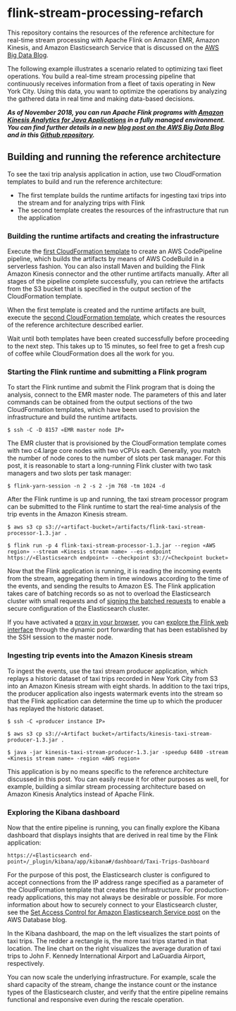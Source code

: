 # flink-stream-processing-refarch

This repository contains the resources of the reference architecture for real-time stream processing with Apache Flink on Amazon EMR, Amazon Kinesis, and Amazon Elasticsearch Service that is discussed on the [AWS Big Data Blog](https://aws.amazon.com/blogs/big-data/build-a-real-time-stream-processing-pipeline-with-apache-flink-on-aws/).

The following example illustrates a scenario related to optimizing taxi fleet operations. You build a real-time stream processing pipeline that continuously receives information from a fleet of taxis operating in New York City. Using this data, you want to optimize the operations by analyzing the gathered data in real time and making data-based decisions.

***As of November 2018, you can run Apache Flink programs with [Amazon Kinesis Analytics for Java Applications](https://aws.amazon.com/kinesis/data-analytics/) in a fully managed environment. You can find further details in a new [blog post on the AWS Big Data Blog](https://aws.amazon.com/blogs/big-data/build-and-run-streaming-applications-with-apache-flink-and-amazon-kinesis-data-analytics-for-java-applications/) and in this [Github repository](https://github.com/aws-samples/amazon-kinesis-analytics-taxi-consumer).***

## Building and running the reference architecture

To see the taxi trip analysis application in action, use two CloudFormation templates to build and run the reference architecture:

  -  The first template builds the runtime artifacts for ingesting taxi trips into the stream and for analyzing trips with Flink
  -  The second template creates the resources of the infrastructure that run the application

### Building the runtime artifacts and creating the infrastructure

Execute the [first CloudFormation template](cfn-templates/flink-refarch-build-artifacts.yml) to create an AWS CodePipeline pipeline, which builds the artifacts by means of AWS CodeBuild in a serverless fashion. You can also install Maven and building the Flink Amazon Kinesis connector and the other runtime artifacts manually. After all stages of the pipeline complete successfully, you can retrieve the artifacts from the S3 bucket that is specified in the output section of the CloudFormation template.

When the first template is created and the runtime artifacts are built, execute the [second CloudFormation template](cfn-templates/flink-refarch-infrastructure.yml), which creates the resources of the reference architecture described earlier.

Wait until both templates have been created successfully before proceeding to the next step. This takes up to 15 minutes, so feel free to get a fresh cup of coffee while CloudFormation does all the work for you.

### Starting the Flink runtime and submitting a Flink program

To start the Flink runtime and submit the Flink program that is doing the analysis, connect to the EMR master node. The parameters of this and later commands can be obtained from the output sections of the two CloudFormation templates, which have been used to provision the infrastructure and build the runtime artifacts.

```
$ ssh -C -D 8157 «EMR master node IP»
```

The EMR cluster that is provisioned by the CloudFormation template comes with two c4.large core nodes with two vCPUs each. Generally, you match the number of node cores to the number of slots per task manager. For this post, it is reasonable to start a long-running Flink cluster with two task managers and two slots per task manager:

```
$ flink-yarn-session -n 2 -s 2 -jm 768 -tm 1024 -d
```

After the Flink runtime is up and running, the taxi stream processor program can be submitted to the Flink runtime to start the real-time analysis of the trip events in the Amazon Kinesis stream.

```
$ aws s3 cp s3://«artifact-bucket»/artifacts/flink-taxi-stream-processor-1.3.jar .

$ flink run -p 4 flink-taxi-stream-processor-1.3.jar --region «AWS region» --stream «Kinesis stream name» --es-endpoint https://«Elasticsearch endpoint» --checkpoint s3://«Checkpoint bucket»
```

Now that the Flink application is running, it is reading the incoming events from the stream, aggregating them in time windows according to the time of the events, and sending the results to Amazon ES. The Flink application takes care of batching records so as not to overload the Elasticsearch cluster with small requests and of [signing the batched requests](https://aws.amazon.com/blogs/database/set-access-control-for-amazon-elasticsearch-service/) to enable a secure configuration of the Elasticsearch cluster.

If you have activated a [proxy in your browser](https://docs.aws.amazon.com/emr/latest/ManagementGuide/emr-connect-master-node-proxy.html), you can [explore the Flink web interface](http://docs.aws.amazon.com/emr/latest/ReleaseGuide/emr-flink.html#w1ab1c48c37) through the dynamic port forwarding that has been established by the SSH session to the master node.

### Ingesting trip events into the Amazon Kinesis stream

To ingest the events, use the taxi stream producer application, which replays a historic dataset of taxi trips recorded in New York City from S3 into an Amazon Kinesis stream with eight shards. In addition to the taxi trips, the producer application also ingests watermark events into the stream so that the Flink application can determine the time up to which the producer has replayed the historic dataset.

```
$ ssh -C «producer instance IP»

$ aws s3 cp s3://«Artifact bucket»/artifacts/kinesis-taxi-stream-producer-1.3.jar .

$ java -jar kinesis-taxi-stream-producer-1.3.jar -speedup 6480 -stream «Kinesis stream name» -region «AWS region»
```

This application is by no means specific to the reference architecture discussed in this post. You can easily reuse it for other purposes as well, for example, building a similar stream processing architecture based on Amazon Kinesis Analytics instead of Apache Flink.

### Exploring the Kibana dashboard

Now that the entire pipeline is running, you can finally explore the Kibana dashboard that displays insights that are derived in real time by the Flink application:

```
https://«Elasticsearch end-point»/_plugin/kibana/app/kibana#/dashboard/Taxi-Trips-Dashboard
```

For the purpose of this post, the Elasticsearch cluster is configured to accept connections from the IP address range specified as a parameter of the CloudFormation template that creates the infrastructure. For production-ready applications, this may not always be desirable or possible. For more information about how to securely connect to your Elasticsearch cluster, see the [Set Access Control for Amazon Elasticsearch Service post](https://aws.amazon.com/blogs/database/set-access-control-for-amazon-elasticsearch-service/) on the AWS Database blog.

In the Kibana dashboard, the map on the left visualizes the start points of taxi trips. The redder a rectangle is, the more taxi trips started in that location. The line chart on the right visualizes the average duration of taxi trips to John F. Kennedy International Airport and LaGuardia Airport, respectively.

You can now scale the underlying infrastructure. For example, scale the shard capacity of the stream, change the instance count or the instance types of the Elasticsearch cluster, and verify that the entire pipeline remains functional and responsive even during the rescale operation.
